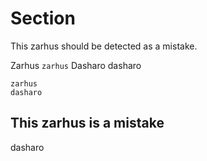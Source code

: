 # Section

This zarhus should be detected as a mistake. <!-- but this zarhus shouldn't -->

Zarhus `zarhus` Dasharo dasharo

```text
zarhus
dasharo
```

## This zarhus is a mistake

<!--
dasharo
-->
dasharo
